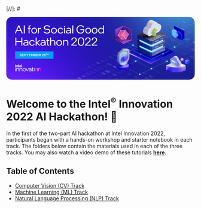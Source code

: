 [//]: #  <p align="center"><img src="machine-learning-track/media/AXG-22-11_Software_Dev_Hackathon_Adaptations_1500x500_v0.png" style="width:auto;border-radius:15px"/></p>

# Welcome to the Intel<sup>&reg;</sup> Innovation 2022 AI Hackathon! 🚀

In the first of the two-part AI hackathon at Intel Innovation 2022, participants began with a hands-on workshop and starter notebook in each track. The folders below contain the materials used in each of the three tracks. You may also watch a video demo of these tutorials <b>[here](https://www.intel.com/content/www/us/en/developer/videos/ai-for-social-good-hackathon.html)</b>.

## Table of Contents

- [Computer Vision (CV) Track](computer-vision-track)
- [Machine Learning (ML) Track](machine-learning-track)
- [Natural Language Processing (NLP) Track](natural-language-processing-track)